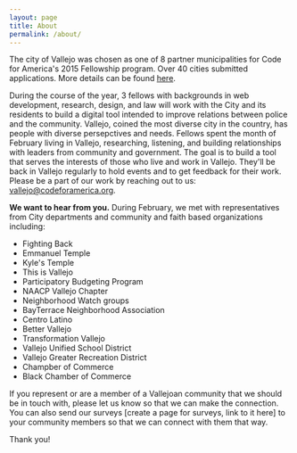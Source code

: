 ```yaml
---
layout: page
title: About
permalink: /about/
---
```


The city of Vallejo was chosen as one of 8 partner municipalities for Code for America's 2015 Fellowship program. Over 40 cities submitted applications. More details can be found [here](http://www.codeforamerica.org/governments/vallejo/).

During the course of the year, 3 fellows with backgrounds in web development, research, design, and law will work with the City and its residents to build a digital tool intended to improve relations between police and the community. Vallejo, coined the most diverse city in the country, has people with diverse persepctives and needs. Fellows spent the month of February living in Vallejo, researching, listening, and building relationships with leaders from community and government. The goal is to build a tool that serves the interests of those who live and work in Vallejo. They'll be back in Vallejo regularly to hold events and to get feedback for their work. Please be a part of our work by reaching out to us: vallejo@codeforamerica.org.

<b>We want to hear from you.</b>
During February, we met with representatives from City departments and community and faith based organizations including:

* Fighting Back
* Emmanuel Temple
* Kyle's Temple
* This is Vallejo
* Participatory Budgeting Program
* NAACP Vallejo Chapter
* Neighborhood Watch groups
* BayTerrace Neighborhood Association
* Centro Latino
* Better Vallejo
* Transformation Vallejo
* Vallejo Unified School District
* Vallejo Greater Recreation District
* Champber of Commerce
* Black Chamber of Commerce

If you represent or are a member of a Vallejoan community that we should be in touch with, please let us know so that we can make the connection. You can also send our surveys [create a page for surveys, link to it here] to your community members so that we can connect with them that way.

Thank you!










